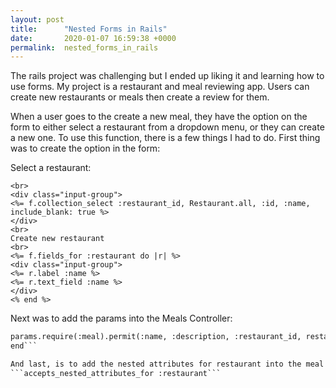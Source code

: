 ```yaml
---
layout: post
title:      "Nested Forms in Rails"
date:       2020-01-07 16:59:38 +0000
permalink:  nested_forms_in_rails
---
```



The rails project was challenging but I ended up liking it and learning how to use forms. My project is a restaurant and meal reviewing app. Users can create new restaurants or meals then create a review for them.

When a user goes to the create a new meal, they have the option on the form to either select a restaurant from a dropdown menu, or they can create a new one. To use this function, there is a few things I had to do.
First thing was to create the option in the form:

Select a restaurant:
```
<br>
<div class="input-group">
<%= f.collection_select :restaurant_id, Restaurant.all, :id, :name, include_blank: true %>
</div> 
<br>
Create new restaurant
<br>
<%= f.fields_for :restaurant do |r| %>
<div class="input-group">
<%= r.label :name %>
<%= r.text_field :name %>
</div> 
<% end %>
```

Next was to add the params into the Meals Controller:
```def meal_params
params.require(:meal).permit(:name, :description, :restaurant_id, restaurant_attributes: [:name])
end```

And last, is to add the nested attributes for restaurant into the meal model:
```accepts_nested_attributes_for :restaurant```


